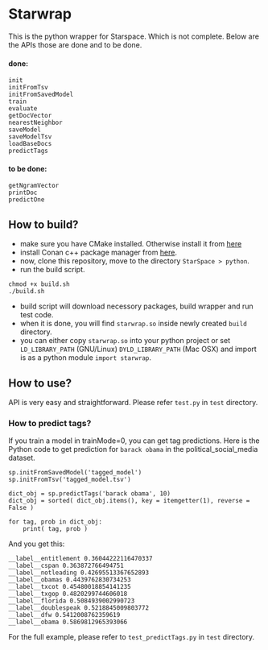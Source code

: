 # Starwrap

This is the python wrapper for Starspace. Which is not complete. Below are the APIs those are done and to be done.
#### done:
```
init
initFromTsv
initFromSavedModel
train
evaluate
getDocVector
nearestNeighbor
saveModel
saveModelTsv
loadBaseDocs
predictTags
```
#### to be done:
```
getNgramVector
printDoc
predictOne
```

## How to build?
- make sure you have CMake installed. Otherwise install it from [here](https://cmake.org/install/)
- install Conan c++ package manager from [here](https://conan.io/downloads.html).
- now, clone this repository, move to the directory `StarSpace > python`.
- run the build script. 

```
chmod +x build.sh
./build.sh
```

- build script will download necessory packages, build wrapper and run test code. 
- when it is done, you will find `starwrap.so` inside newly created `build` directory. 
- you can either copy `starwrap.so` into your python project or set `LD_LIBRARY_PATH` (GNU/Linux) `DYLD_LIBRARY_PATH` (Mac OSX) and import is as a python module `import starwrap`.

## How to use?
API is very easy and straightforward. Please refer `test.py` in `test` directory.

### How to predict tags?
If you train a model in trainMode=0, you can get tag predictions. Here is the Python code to get prediction for `barack obama` in the political_social_media dataset.

```
sp.initFromSavedModel('tagged_model')
sp.initFromTsv('tagged_model.tsv')

dict_obj = sp.predictTags('barack obama', 10)
dict_obj = sorted( dict_obj.items(), key = itemgetter(1), reverse = False )

for tag, prob in dict_obj:
    print( tag, prob )
```

And you get this:
```
__label__entitlement 0.36044222116470337
__label__cspan 0.363872766494751
__label__notleading 0.42695513367652893
__label__obamas 0.4439762830734253
__label__txcot 0.45480018854141235
__label__txgop 0.4820299744606018
__label__florida 0.5084939002990723
__label__doublespeak 0.5218845009803772
__label__dfw 0.5412008762359619
__label__obama 0.5869812965393066
```
For the full example, please refer to `test_predictTags.py` in `test` directory.

